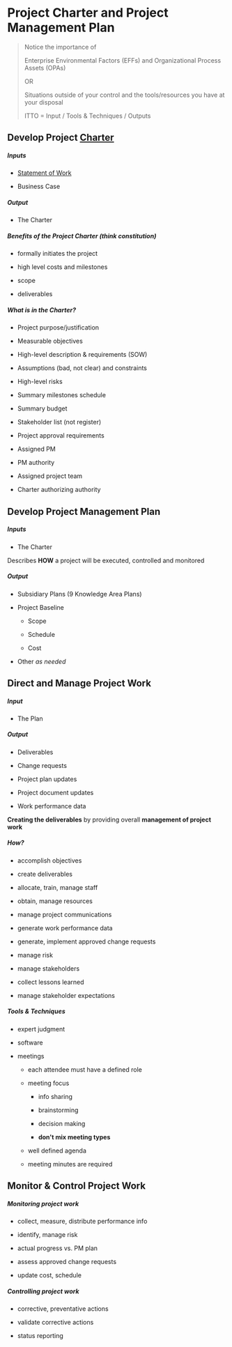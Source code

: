 # Project Charter and Project Management Plan

> Notice the importance of
>
> Enterprise Environmental Factors (EFFs) and Organizational Process Assets (OPAs)
>
> OR
>
> Situations outside of your control and the tools/resources you have at your disposal
>
> ITTO = Input / Tools & Techniques / Outputs
>

## Develop Project [Charter](https://en.wikipedia.org/wiki/Charter)

##### Inputs

-   [Statement of Work](https://en.wikipedia.org/wiki/Statement_of_work)

-   Business Case

##### Output

-   The Charter

##### Benefits of the Project Charter (think constitution)

-   formally initiates the project

-   high level costs and milestones

-   scope

-   deliverables

##### What is in the Charter?

-   Project purpose/justification

-   Measurable objectives

-   High-level description & requirements (SOW)

-   Assumptions (bad, not clear) and constraints

-   High-level risks

-   Summary milestones schedule

-   Summary budget

-   Stakeholder list (not register)

-   Project approval requirements

-   Assigned PM

-   PM authority

-   Assigned project team

-   Charter authorizing authority

## Develop Project Management Plan

##### Inputs

-   The Charter

Describes **HOW** a project will be executed, controlled and monitored

##### Output

-   Subsidiary Plans (9 Knowledge Area Plans)

-   Project Baseline

    -   Scope

    -   Schedule

    -   Cost

-   Other *as needed*

## Direct and Manage Project Work

##### Input

-   The Plan

##### Output

-   Deliverables

-   Change requests

-   Project plan updates

-   Project document updates

-   Work performance data

**Creating the deliverables** by providing overall **management of project work**

##### How?

-   accomplish objectives

-   create deliverables

-   allocate, train, manage staff

-   obtain, manage resources

-   manage project communications

-   generate work performance data

-   generate, implement approved change requests

-   manage risk

-   manage stakeholders

-   collect lessons learned

-   manage stakeholder expectations

##### Tools & Techniques

-   expert judgment

-   software

-   meetings

    -   each attendee must have a defined role

    -   meeting focus

        -   info sharing

        -   brainstorming

        -   decision making

        -   **don't mix meeting types**

    -   well defined agenda

    -   meeting minutes are required

## Monitor & Control Project Work

##### Monitoring project work

-   collect, measure, distribute performance info

-   identify, manage risk

-   actual progress vs. PM plan

-   assess approved change requests

-   update cost, schedule

##### Controlling project work

-   corrective, preventative actions

-   validate corrective actions

-   status reporting


